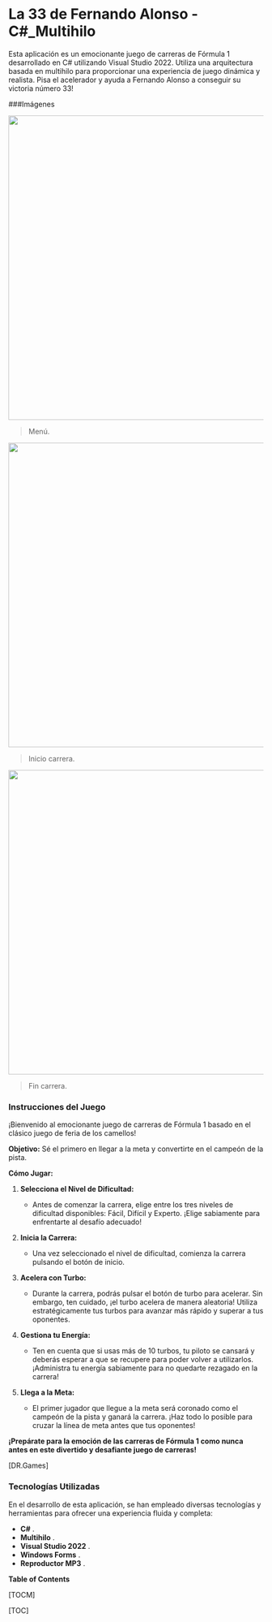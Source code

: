 # La 33 de Fernando Alonso - C#_Multihilo

Esta aplicación es un emocionante juego de carreras de Fórmula 1 desarrollado en C# utilizando Visual Studio 2022. Utiliza una arquitectura basada en multihilo para proporcionar una experiencia de juego dinámica y realista. Pisa el acelerador y ayuda a Fernando Alonso a conseguir su victoria número 33!

###Imágenes

<img src="https://github.com/drg471/La33deFernandoAlonso_-_CSharp_Multihilo/assets/113433396/fd22009f-a573-45ad-b2cc-1679db3040ce" width="600">

> Menú.

<img src="https://github.com/drg471/La33deFernandoAlonso_-_CSharp_Multihilo/assets/113433396/dacebe0e-ff7d-493f-9e2d-f25fbacbf833" width="600">

> Inicio carrera.

<img src="https://github.com/drg471/La33deFernandoAlonso_-_CSharp_Multihilo/assets/113433396/84c869aa-528f-437b-886e-e6eec6cb066b" width="600">

> Fin carrera.

### Instrucciones del Juego

¡Bienvenido al emocionante juego de carreras de Fórmula 1 basado en el clásico juego de feria de los camellos!

**Objetivo:** Sé el primero en llegar a la meta y convertirte en el campeón de la pista.

**Cómo Jugar:**

1. **Selecciona el Nivel de Dificultad:**
   - Antes de comenzar la carrera, elige entre los tres niveles de dificultad disponibles: Fácil, Difícil y Experto. ¡Elige sabiamente para enfrentarte al desafío adecuado!

2. **Inicia la Carrera:**
   - Una vez seleccionado el nivel de dificultad, comienza la carrera pulsando el botón de inicio.

3. **Acelera con Turbo:**
   - Durante la carrera, podrás pulsar el botón de turbo para acelerar. Sin embargo, ten cuidado, ¡el turbo acelera de manera aleatoria! Utiliza estratégicamente tus turbos para avanzar más rápido y superar a tus oponentes.

4. **Gestiona tu Energía:**
   - Ten en cuenta que si usas más de 10 turbos, tu piloto se cansará y deberás esperar a que se recupere para poder volver a utilizarlos. ¡Administra tu energía sabiamente para no quedarte rezagado en la carrera!

5. **Llega a la Meta:**
   - El primer jugador que llegue a la meta será coronado como el campeón de la pista y ganará la carrera. ¡Haz todo lo posible para cruzar la línea de meta antes que tus oponentes!

**¡Prepárate para la emoción de las carreras de Fórmula 1 como nunca antes en este divertido y desafiante juego de carreras!**


[DR.Games]


### Tecnologías Utilizadas

En el desarrollo de esta aplicación, se han empleado diversas tecnologías y herramientas para ofrecer una experiencia fluida y completa:

- **C#** .
- **Multihilo** .
- **Visual Studio 2022** .
- **Windows Forms** .
- **Reproductor MP3** .
        

**Table of Contents**

[TOCM]

[TOC]
